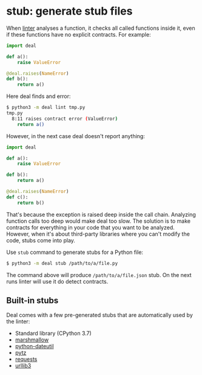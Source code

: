 # **stub**: generate stub files

When [linter](lint) analyses a function, it checks all called functions inside it, even if these functions have no explicit contracts. For example:

```python
import deal

def a():
    raise ValueError

@deal.raises(NameError)
def b():
    return a()
```

Here deal finds and error:

```bash
$ python3 -m deal lint tmp.py
tmp.py
  8:11 raises contract error (ValueError)
    return a()
```

However, in the next case deal doesn't report anything:

```python
import deal

def a():
    raise ValueError

def b():
    return a()

@deal.raises(NameError)
def c():
    return b()
```

That's because the exception is raised deep inside the call chain. Analyzing function calls too deep would make deal too slow. The solution is to make contracts for everything in your code that you want to be analyzed. However, when it's about third-party libraries where you can't modify the code, stubs come into play.

Use `stub` command to generate stubs for a Python file:

```bash
$ python3 -m deal stub /path/to/a/file.py
```

The command above will produce `/path/to/a/file.json` stub. On the next runs linter will use it do detect contracts.

## Built-in stubs

Deal comes with a few pre-generated stubs that are automatically used by the linter:

+ Standard library (CPython 3.7)
+ [marshmallow](https://pypi.org/project/marshmallow/)
+ [python-dateutil](https://pypi.org/project/python-dateutil/)
+ [pytz](https://pypi.org/project/pytz/)
+ [requests](https://pypi.org/project/requests/)
+ [urllib3](https://pypi.org/project/urllib3/)
